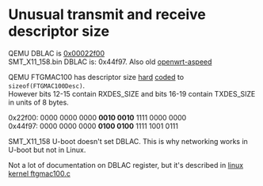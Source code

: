 # Unusual transmit and receive descriptor size

QEMU DBLAC is [0x00022f00](https://github.com/qemu/qemu/blob/master/hw/net/ftgmac100.c#L629)  
SMT_X11_158.bin DBLAC is: 0x44f97. Also old [openwrt-aspeed](https://github.com/ya-mouse/openwrt-linux-aspeed/blob/master/drivers/net/ftgmac100_26.c)  

QEMU FTGMAC100 has descriptor size [hard](https://github.com/qemu/qemu/blob/8e5c952b370b57beb642826882c80e1b66a9cf12/hw/net/ftgmac100.c#L556) [coded](https://github.com/qemu/qemu/blob/8e5c952b370b57beb642826882c80e1b66a9cf12/hw/net/ftgmac100.c#L985) to `sizeof(FTGMAC100Desc)`.  
However bits 12-15 contain RXDES_SIZE and bits 16-19 contain TXDES_SIZE in units of 8 bytes.

0x22f00: 0000 0000 0000 **0010 0010** 1111 0000 0000  
0x44f97: 0000 0000 0000 **0100 0100** 1111 1001 0111

SMT_X11_158 U-boot doesn't set DBLAC. This is why networking works in U-boot but not in Linux.

Not a lot of documentation on DBLAC register, but it's described in [linux kernel ftgmac100.c](https://github.com/torvalds/linux/blob/e6b45ee790ec61e58a810d20a820e19a5878ffe3/drivers/net/ethernet/faraday/ftgmac100.c#L280-L287)
